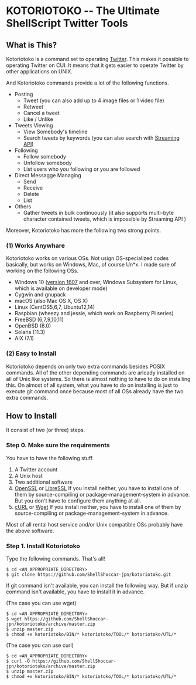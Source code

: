 # KOTORIOTOKO -- The Ultimate ShellScript Twitter Tools

## What is This?

Kotoriotoko is a command set to operating [Twitter](https://twitter.com/). This makes it possible to operating Twitter on CUI. It means that it gets easier to operate Twitter by other applications on UNIX.

And Kotoriotoko commands provide a lot of the following functions.

* Posting
  * Tweet (you can also add up to 4 image files or 1 video file)
  * Retweet
  * Cancel a tweet
  * Like / Unlike
* Tweets Viewing
  * View Somebody's timeline
  * Search tweets by keywords (you can also search with [Streaming API](https://dev.twitter.com/streaming/overview))
* Following
  * Follow somebody
  * Unfollow somebody
  * List users who you following or you are followed
* Direct Messagge Managing
  * Send
  * Receive
  * Delete
  * List
* Others
  * Gather tweets in bulk continuously (it also supports multi-byte character contained tweets, which is impossible by Streaming API )

Moreover, Kotoriotoko has more the following two strong points.

### (1) Works Anywhare

Kotoriotoko works on various OSs. Not usign OS-specialized codes basically, but works on Windows, Mac, of course Un*x. I made sure of working on the following OSs.

* Windows 10 ([version 1607](https://blogs.windows.com/windowsexperience/2016/08/02/how-to-get-the-windows-10-anniversary-update/#4gLdGvDumEFzl82c.97) and over, Windows Subsystem for Linux, which is available on developer mode)
* Cygwin and gnupack
* macOS (also Mac OS X, OS X)
* Linux (CentOS5,6,7, Ubuntu12,14)
* Raspbian (wheezy and jessie, which work on Raspberry Pi series)
* FreeBSD (6,7,9,10,11)
* OpenBSD (6.0)
* Solaris (11.3)
* AIX (7.1)

### (2) Easy to Install

Kotoriotoko depends on only two extra commands besides POSIX commands. All of the other depending commands are arleady installed on all of Unix like systems. So there is almost nothing to have to do on installing this. On almost of all system, what you have to do on installing is just to execute git command once because most of all OSs already have the two extra commands.


## How to Install

It consist of two (or three) steps.

### Step 0. Make sure the requirements

You have to have the following stuff.

1. A Twitter account
2. A Unix host
3. Two additional software
  1. [OpenSSL](https://www.openssl.org/) or [LibreSSL](https://www.libressl.org/) If you install neither, you have to install one of them by source-compiling or package-management-system in advance. But you don't have to configure them anything at all.
  2. [cURL](https://curl.haxx.se/) or [Wget](https://www.gnu.org/software/wget/) If you install neither, you have to install one of them by source-compiling or package-management-system in advance.

Most of all rental host service and/or Unix compatible OSs probably have the above software.

### Step 1. Install Kotoriotoko

Type the following commands. That's all!

```sh:
$ cd <AN_APPROPRIATE_DIRECTORY>
$ git clone https://github.com/ShellShoccar-jpn/kotoriotoko.git
```

If git command isn't available, you can install the following way. But if unzip command isn't available, you have to install it in advance.

(The case you can use wget)

```sh:
$ cd <AN_APPROPRIATE_DIRECTORY>
$ wget https://github.com/ShellShoccar-jpn/kotoriotoko/archive/master.zip
$ unzip master.zip
$ chmod +x kotoriotoko/BIN/* kotoriotoko/TOOL/* kotoriotoko/UTL/*
```

(The case you can use curl)

```sh:
$ cd <AN_APPROPRIATE_DIRECTORY>
$ curl -O https://github.com/ShellShoccar-jpn/kotoriotoko/archive/master.zip
$ unzip master.zip
$ chmod +x kotoriotoko/BIN/* kotoriotoko/TOOL/* kotoriotoko/UTL/*
```

